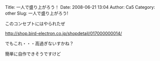 Title: 一人で盛り上がろう！
Date: 2008-06-21 13:04
Author: Ca5
Category: other
Slug: 一人で盛り上がろう!

<div>

このコンセプトにはやられたぜ

</div>

<http://shop.bird-electron.co.jp/shopdetail/017000000014/>

<div>

でもこれ・・・高過ぎないすかね？

</div>

<div>

簡単に自作できそうですけど

</div>
